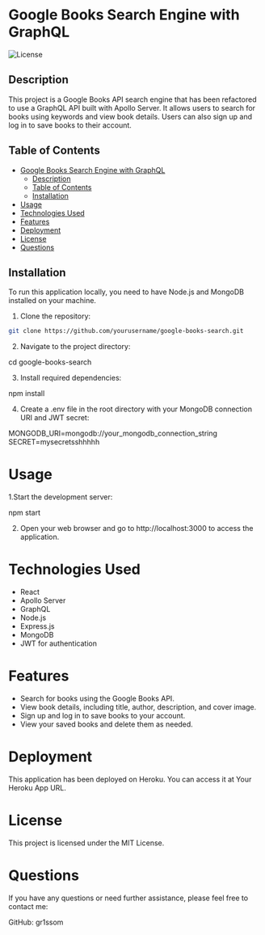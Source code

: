 # Google Books Search Engine with GraphQL

![License](https://img.shields.io/badge/License-MIT-blue.svg)

## Description

This project is a Google Books API search engine that has been refactored to use a GraphQL API built with Apollo Server. It allows users to search for books using keywords and view book details. Users can also sign up and log in to save books to their account.

## Table of Contents

- [Google Books Search Engine with GraphQL](#google-books-search-engine-with-graphql)
  - [Description](#description)
  - [Table of Contents](#table-of-contents)
  - [Installation](#installation)
- [Usage](#usage)
- [Technologies Used](#technologies-used)
- [Features](#features)
- [Deployment](#deployment)
- [License](#license)
- [Questions](#questions)

## Installation

To run this application locally, you need to have Node.js and MongoDB installed on your machine.

1. Clone the repository:

```bash
git clone https://github.com/yourusername/google-books-search.git

```

2. Navigate to the project directory: 

cd google-books-search

3. Install required dependencies: 

npm install

4. Create a .env file in the root directory with your MongoDB connection URI and JWT secret:

MONGODB_URI=mongodb://your_mongodb_connection_string
SECRET=mysecretsshhhhh


# Usage

1.Start the development server:

npm start

2. Open your web browser and go to http://localhost:3000 to access the application.

# Technologies Used

- React
- Apollo Server
- GraphQL
- Node.js
- Express.js
- MongoDB
- JWT for authentication

# Features

- Search for books using the Google Books API.
- View book details, including title, author, description, and cover image.
- Sign up and log in to save books to your account.
- View your saved books and delete them as needed.

# Deployment
This application has been deployed on Heroku. You can access it at Your Heroku App URL.

# License
This project is licensed under the MIT License.

# Questions
If you have any questions or need further assistance, please feel free to contact me:

GitHub: gr1ssom